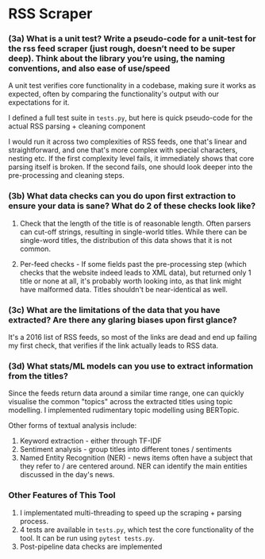 # RSS Scraper

### (3a) What is a unit test? Write a pseudo-code for a unit-test for the rss feed scraper (just rough, doesn’t need to be super deep). Think about the library you’re using, the naming conventions, and also ease of use/speed

A unit test verifies core functionality in a codebase, making sure it works as expected, often by comparing the functionality's output with our expectations for it. 

I defined a full test suite in `tests.py`, but here is quick pseudo-code for the actual RSS parsing + cleaning component 

I would run it across two complexities of RSS feeds, one that's linear and straightforward, and one that's more complex with special characters, nesting etc. If the first complexity level fails, it immediately shows that core parsing itself is broken. If the second fails, one should look deeper into the pre-processing and cleaning steps. 

### (3b) What data checks can you do upon first extraction to ensure your data is sane? What do 2 of these checks look like?

1. Check that the length of the title is of reasonable length. Often parsers can cut-off strings, resulting in single-world titles. While there can be single-word titles, the distribution of this data shows that it is not common. 

2. Per-feed checks - If some fields past the pre-processing step (which checks that the website indeed leads to XML data), but returned only 1 title or none at all, it's probably worth looking into, as that link might have malformed data. Titles shouldn't be near-identical as well.

### (3c) What are the limitations of the data that you have extracted? Are there any glaring biases upon first glance?

It's a 2016 list of RSS feeds, so most of the links are dead and end up failing my first check, that verifies if the link actually leads to RSS data. 

### (3d) What stats/ML models can you use to extract information from the titles?

Since the feeds return data around a similar time range, one can quickly visualise the common "topics" across the extracted titles using topic modelling. I implemented rudimentary topic modelling using BERTopic. 

Other forms of textual analysis include:
1. Keyword extraction - either through TF-IDF
2. Sentiment analysis - group titles into different tones / sentiments
3. Named Entity Recognition (NER) - news items often have a subject that they refer to / are centered around. NER can identify the main entities discussed in the day's news.

### Other Features of This Tool

1. I implementated multi-threading to speed up the scraping + parsing process.
2. 4 tests are available in `tests.py`, which test the core functionality of the tool. It can be run using `pytest tests.py`.
3. Post-pipeline data checks are implemented